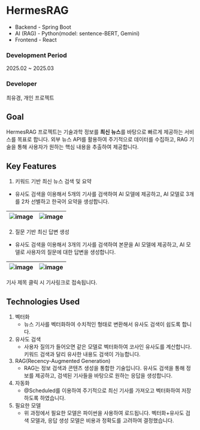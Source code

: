 # HermesRAG
- Backend - Spring Boot
- AI (RAG) - Python(model: sentence-BERT, Gemini)
- Frontend - React

### Development Period
2025.02 ~ 2025.03
### Developer
최유경, 개인 프로젝트

## Goal
HermesRAG 프로젝트는 기술과학 정보를 **최신 뉴스**를 바탕으로 빠르게 제공하는 서비스를 목표로 합니다. 외부 뉴스 API를 활용하여 주기적으로 데이터를 수집하고, RAG 기술을 통해 사용자가 원하는 핵심 내용을 추출하여 제공합니다.

## Key Features
1. 키워드 기반 최신 뉴스 검색 및 요약
- 유사도 검색을 이용해서 5개의 기사를 검색하여 AI 모델에 제공하고,  AI 모델로 3개를 2차 선별하고 한국어 요약을 생성합니다.

![image](https://github.com/user-attachments/assets/8bc5a878-c5fc-4c49-88df-af1ed08d98b7) | ![image](https://github.com/user-attachments/assets/387551df-c145-4a9c-8a2e-9cdc36cbcd6f)
-- | -- |

2. 질문 기반 최신 답변 생성
- 유사도 검색을 이용해서 3개의 기사를 검색하여 본문을 AI 모델에 제공하고, AI 모델로 사용자의 질문에 대한 답변을 생성합니다.

![image](https://github.com/user-attachments/assets/f383499b-aea0-4ef0-92d7-b56314051402) | ![image](https://github.com/user-attachments/assets/1d6746c1-317a-4f9f-a94b-19043fec279f)
-- | -- |


기사 제목 클릭 시 기사링크로 접속됩니다.

## Technologies Used
1. 벡터화
   - 뉴스 기사를 벡터화하여 수치적인 형태로 변환해서 유사도 검색이 쉽도록 합니다.  
2. 유사도 검색
   - 사용자 질의가 들어오면 같은 모델로 벡터화하여 코사인 유사도를 계산합니다. 키워드 검색과 달리 유사한 내용도 검색이 가능합니다.
3. RAG(Recency-Augmented Generation)
   - RAG는 정보 검색과 콘텐츠 생성을 통합한 기술입니다. 유사도 검색을 통해 정보를 제공하고, 검색된 기사들을 바탕으로 원하는 응답을 생성합니다.
4. 자동화
   - @Scheduled를 이용하여 주기적으로 최신 기사를 가져오고 벡터화하여 저장하도록 하였습니다.
5. 필요한 모델
   - 위 과정에서 필요한 모델은 파이썬을 사용하여 로드됩니다. 벡터화+유사도 검색 모델과, 응답 생성 모델은 비용과 정확도를 고려하여 결정했습니다.
